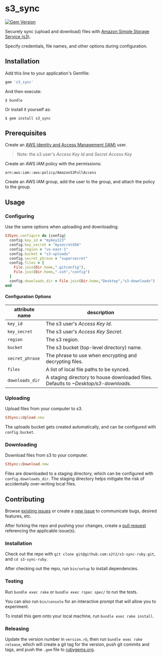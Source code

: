 # s3_sync

[![Gem Version](https://badge.fury.io/rb/s3_sync.svg)](http://badge.fury.io/rb/s3_sync)

Securely sync (upload and download) files with [Amazon Simple Storage Service (s3)](http://aws.amazon.com/s3).

Specify credentials, file names, and other options during configuration.

## Installation

Add this line to your application's Gemfile:

```ruby
gem 's3_sync'
```

And then execute:

    $ bundle

Or install it yourself as:

    $ gem install s3_sync

## Prerequisites

Create an [AWS Identity and Access Management (IAM)](http://aws.amazon.com/iam/) user.

> Note: the s3 user's *Access Key Id* and *Secret Access Key*

Create an AWS IAM policy with the permissions:

    arn:aws:iam::aws:policy/AmazonS3FullAccess

Create an AWS IAM group, add the user to the group, and attach the policy to the group.

## Usage

### Configuring

Use the same options when uploading and downloading.

```` rb
S3Sync.configure do |config|
  config.key_id = "mykey123"
  config.key_secret = "mysecret456"
  config.region = "us-east-1"
  config.bucket = "s3-uploads"
  config.secret_phrase = "supersecret"
  config.files = [
    File.join(Dir.home,".gitconfig"),
    File.join(Dir.home,".ssh","config")
  ]
  config.downloads_dir = File.join(Dir.home,"Desktop","s3-downloads")
end
````

#### Configuration Options

attribute name | description
--- | ---
`key_id` | The s3 user's *Access Key Id*.
`key_secret` | The s3 user's *Access Key Secret*.
`region` | The s3 region.
`bucket` | The s3 bucket (top-level directory) name.
`secret_phrase` | The phrase to use when encrypting and decrypting files.
`files` | A list of local file paths to be synced.
`downloads_dir` | A staging directory to house downloaded files. Defaults to *~Desktop/s3-downloads*.

### Uploading

Upload files from your computer to s3.

```` rb
S3Sync::Upload.new
````

The uploads bucket gets created automatically, and can be configured with `config.bucket`.

### Downloading

Download files from s3 to your computer.

```` rb
S3Sync::Download.new
````

Files are downloaded to a staging directory, which can be configured with `config.downloads_dir`. The staging directory helps mitigate the risk of accidentally over-writing local files.

## Contributing

Browse [existing issues](https://github.com/s2t2/s3-sync-ruby/issues) or create a [new issue](https://github.com/s2t2/s3-sync-ruby/issues/new) to communicate bugs, desired features, etc.

After forking the repo and pushing your changes, create a [pull request](https://github.com/s2t2/s3-sync-ruby/pulls/new) referencing the applicable issue(s).

### Installation

Check out the repo with `git clone git@github.com:s2t2/s3-sync-ruby.git`, and `cd s3-sync-ruby`.

After checking out the repo, run `bin/setup` to install dependencies.

### Testing

Run `bundle exec rake` or `bundle exec rspec spec/` to run the tests.

You can also run `bin/console` for an interactive prompt that will allow you to experiment.

To install this gem onto your local machine, run `bundle exec rake install`.

### Releasing

Update the version number in `version.rb`, then run `bundle exec rake release`, which will create a git tag for the version, push git commits and tags, and push the `.gem` file to [rubygems.org](https://rubygems.org).
